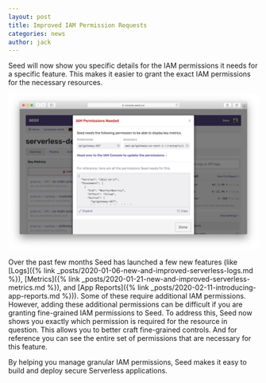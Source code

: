 ```yaml
---
layout: post
title: Improved IAM Permission Requests
categories: news
author: jack
---
```


Seed will now show you specific details for the IAM permissions it needs for a specific feature. This makes it easier to grant the exact IAM permissions for the necessary resources.

![Detailed IAM permissions requested](/assets/blog/improved-iam-permission-requests/detailed-iam-permissions-requested.png)

Over the past few months Seed has launched a few new features (like [Logs]({% link _posts/2020-01-06-new-and-improved-serverless-logs.md %}), [Metrics]({% link _posts/2020-01-21-new-and-improved-serverless-metrics.md %}), and [App Reports]({% link _posts/2020-02-11-introducing-app-reports.md %})). Some of these require additional IAM permissions. However, adding these additional permissions can be difficult if you are granting fine-grained IAM permissions to Seed. To address this, Seed now shows you exactly which permission is required for the resource in question. This allows you to better craft fine-grained controls. And for reference you can see the entire set of permissions that are necessary for this feature.

By helping you manage granular IAM permissions, Seed makes it easy to build and deploy secure Serverless applications.

